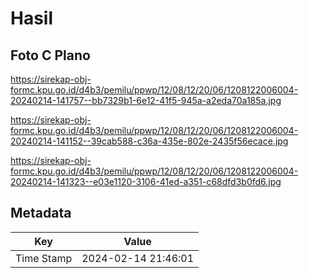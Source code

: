 # Hasil

## Foto C Plano

https://sirekap-obj-formc.kpu.go.id/d4b3/pemilu/ppwp/12/08/12/20/06/1208122006004-20240214-141757--bb7329b1-6e12-41f5-945a-a2eda70a185a.jpg

https://sirekap-obj-formc.kpu.go.id/d4b3/pemilu/ppwp/12/08/12/20/06/1208122006004-20240214-141152--39cab588-c36a-435e-802e-2435f56ecace.jpg

https://sirekap-obj-formc.kpu.go.id/d4b3/pemilu/ppwp/12/08/12/20/06/1208122006004-20240214-141323--e03e1120-3106-41ed-a351-c68dfd3b0fd6.jpg


## Metadata

| Key        | Value               |
| ---------- | ------------------- |
| Time Stamp | 2024-02-14 21:46:01 |



